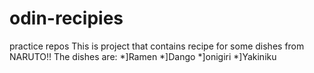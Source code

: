 # odin-recipies
practice repos
This is project that contains recipe for some dishes from NARUTO!!
The dishes are:
*]Ramen
*]Dango
*]onigiri
*]Yakiniku